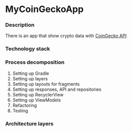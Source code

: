 # MyCoinGeckoApp
### Description
There is an app that show crypto data with [CoinGecko API](https://www.coingecko.com/)
### Technology stack

### Process decomposition
1. Setting up Gradle
2. Setting up layers
3. Setting up layouts for fragments
4. Setting up responses, API and repositories
5. Setting up RecyclerView
6. Setting up ViewModels
7. Refactoring
8. Testing
### Architecture layers

